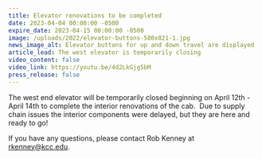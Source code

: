```yaml
---
title: Elevator renovations to be completed
date: 2023-04-04 00:00:00 -0500
expire_date: 2023-04-15 00:00:00 -0500
image: /uploads/2022/elevator-buttons-580x821-1.jpg
news_image_alt: Elevator buttons for up and down travel are displayed
article_lead: The west elevator is temporarily closing
video_content: false
video_link: https://youtu.be/4d2LkGjg5bM
press_release: false
---
```

​The west end elevator will be temporarily closed beginning on April 12th -&nbsp; April 14th to complete the interior renovations of the cab.&nbsp; Due to supply chain issues the interior components were delayed, but they are here and ready to go!&nbsp;

If you have any questions, please contact Rob Kenney at rkenney@kcc.edu.&nbsp;